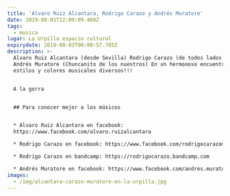 ```yaml
---
title: 'Alvaro Ruiz Alcantara, Rodrigo Carazo y Andrés Muratore'
date: 2019-08-01T12:09:09.460Z
tags:
  - musica
lugar: La Urpilla espacio cultural
expirydate: 2019-08-03T00:00:57.785Z
description: >-
  Alvaro Ruiz Alcantara (desde Sevilla) Rodrigo Carazo (de todos lados un poco)
  Andrés Muratore (Chuncanito de los nuestros) En un hermoooso encuentro de
  estilos y colores musicales diversos!!! 


  A la gorra


  ## Para conocer mejor a los músicos


  * Alvaro Ruiz Alcantara en facebook:
  https://www.facebook.com/alvaro.ruizalcantara

  * Rodrigo Carazo en facebook: https://www.facebook.com/rodrigocarazomusico

  * Rodrigo Carazo en bandcamp: https://rodrigocarazo.bandcamp.com

  * Andrés Muratore en facebook: https://www.facebook.com/andres.muratore.5
images:
  - /img/alcantara-carazo-muratore-en-la-urpilla.jpg
---
```


